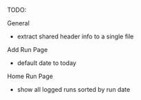 TODO:

General
- extract shared header info to a single file

Add Run Page
- default date to today

Home Run Page
- show all logged runs sorted by run date


